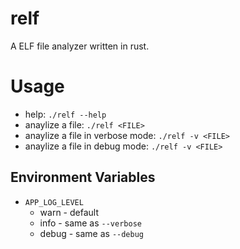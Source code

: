 # relf

A ELF file analyzer written in rust.


# Usage

* help: `./relf --help`
* anaylize a file: `./relf <FILE>`
* anaylize a file in verbose mode: `./relf -v <FILE>`
* anaylize a file in debug mode: `./relf -v <FILE>`


## Environment Variables

* `APP_LOG_LEVEL` 
  * warn   - default
  * info   - same as `--verbose`
  * debug  - same as `--debug`
